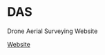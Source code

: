 # DAS
Drone Aerial Surveying Website

<a href="https://harrytate.github.io/DAS/das/index.php">Website</a>
